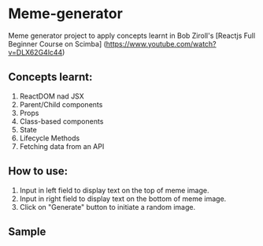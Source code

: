 # Meme-generator
Meme generator project to apply concepts learnt in Bob Ziroll's [Reactjs Full Beginner Course on Scimba] (https://www.youtube.com/watch?v=DLX62G4lc44)

## Concepts learnt:
1. ReactDOM nad JSX
2. Parent/Child components
3. Props
4. Class-based components
5. State
6. Lifecycle Methods
7. Fetching data from an API

## How to use:
1. Input in left field to display text on the top of meme image.
2. Input in right field to display text on the bottom of meme image.
3. Click on "Generate" button to initiate a random image.

## Sample
